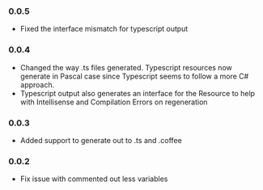 ### 0.0.5

- Fixed the interface mismatch for typescript output

### 0.0.4

- Changed the way .ts files generated.  Typescript resources now generate in Pascal case since Typescript seems to follow a more C# approach.
- Typescript output also generates an interface for the Resource to help with Intellisense and Compilation Errors on regeneration

### 0.0.3

- Added support to generate out to .ts and .coffee

### 0.0.2

- Fix issue with commented out less variables
